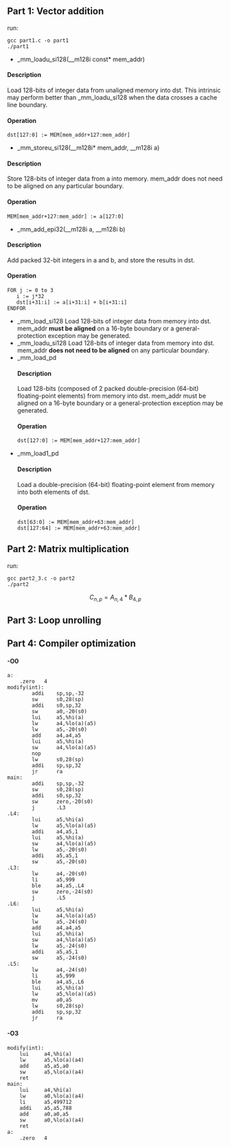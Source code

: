 ## Part 1: Vector addition
run:

    gcc part1.c -o part1
    ./part1

- _mm_loadu_si128(__m128i const* mem_addr)
#### Description
Load 128-bits of integer data from unaligned memory into dst. This intrinsic may perform better than _mm_loadu_si128 when the data crosses a cache line boundary.
#### Operation
    dst[127:0] := MEM[mem_addr+127:mem_addr]

- _mm_storeu_si128(__m128i* mem_addr, __m128i a)
#### Description
Store 128-bits of integer data from a into memory. mem_addr does not need to be aligned on any particular boundary.
#### Operation
    MEM[mem_addr+127:mem_addr] := a[127:0]

- _mm_add_epi32(__m128i a, __m128i b)
#### Description
Add packed 32-bit integers in a and b, and store the results in dst.
#### Operation
    FOR j := 0 to 3
	   i := j*32
	   dst[i+31:i] := a[i+31:i] + b[i+31:i]
    ENDFOR

- _mm_load_si128
  Load 128-bits of integer data from memory into dst. mem_addr **must be aligned** on a 16-byte boundary or a general-protection exception may be generated.
- _mm_loadu_si128
  Load 128-bits of integer data from memory into dst. mem_addr **does not need to be aligned** on any particular boundary.
- _mm_load_pd
   #### Description
   Load 128-bits (composed of 2 packed double-precision (64-bit) floating-point elements) from memory into dst. mem_addr must be aligned on a 16-byte boundary or a general-protection exception may be generated.
   #### Operation
      dst[127:0] := MEM[mem_addr+127:mem_addr]
- _mm_load1_pd
   #### Description
   Load a double-precision (64-bit) floating-point element from memory into both elements of dst.
   #### Operation
      dst[63:0] := MEM[mem_addr+63:mem_addr]
      dst[127:64] := MEM[mem_addr+63:mem_addr]
## Part 2: Matrix multiplication
run:

    gcc part2_3.c -o part2
    ./part2

$$C_{n,p} = A_{n,4} * B_{4,p}$$

## Part 3: Loop unrolling

## Part 4: Compiler optimization
#### -O0
    a:
        .zero   4
    modify(int):
            addi    sp,sp,-32
            sw      s0,28(sp)
            addi    s0,sp,32
            sw      a0,-20(s0)
            lui     a5,%hi(a)
            lw      a4,%lo(a)(a5)
            lw      a5,-20(s0)
            add     a4,a4,a5
            lui     a5,%hi(a)
            sw      a4,%lo(a)(a5)
            nop
            lw      s0,28(sp)
            addi    sp,sp,32
            jr      ra
    main:
            addi    sp,sp,-32
            sw      s0,28(sp)
            addi    s0,sp,32
            sw      zero,-20(s0)
            j       .L3
    .L4:
            lui     a5,%hi(a)
            lw      a5,%lo(a)(a5)
            addi    a4,a5,1
            lui     a5,%hi(a)
            sw      a4,%lo(a)(a5)
            lw      a5,-20(s0)
            addi    a5,a5,1
            sw      a5,-20(s0)
    .L3:
            lw      a4,-20(s0)
            li      a5,999
            ble     a4,a5,.L4
            sw      zero,-24(s0)
            j       .L5
    .L6:
            lui     a5,%hi(a)
            lw      a4,%lo(a)(a5)
            lw      a5,-24(s0)
            add     a4,a4,a5
            lui     a5,%hi(a)
            sw      a4,%lo(a)(a5)
            lw      a5,-24(s0)
            addi    a5,a5,1
            sw      a5,-24(s0)
    .L5:
            lw      a4,-24(s0)
            li      a5,999
            ble     a4,a5,.L6
            lui     a5,%hi(a)
            lw      a5,%lo(a)(a5)
            mv      a0,a5
            lw      s0,28(sp)
            addi    sp,sp,32
            jr      ra

#### -O3
    modify(int):
        lui     a4,%hi(a)
        lw      a5,%lo(a)(a4)
        add     a5,a5,a0
        sw      a5,%lo(a)(a4)
        ret
    main:
        lui     a4,%hi(a)
        lw      a0,%lo(a)(a4)
        li      a5,499712
        addi    a5,a5,788
        add     a0,a0,a5
        sw      a0,%lo(a)(a4)
        ret
    a:
        .zero   4
